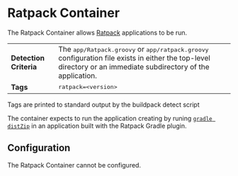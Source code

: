 # Ratpack Container
The Ratpack Container allows [Ratpack][r] applications to be run.

<table>
  <tr>
    <td><strong>Detection Criteria</strong></td><td>The <tt>app/Ratpack.groovy</tt> or <tt>app/ratpack.groovy</tt> configuration file exists in either the top-level directory or an immediate subdirectory of the application.</td>
  </tr>
  <tr>
    <td><strong>Tags</strong></td>
    <td><tt>ratpack=&lt;version&gt;</tt></td>
  </tr>
</table>
Tags are printed to standard output by the buildpack detect script

The container expects to run the application creating by runing [`gradle distZip`][d] in an application built with the Ratpack Gradle plugin.

## Configuration
The Ratpack Container cannot be configured.

[d]: http://www.ratpack.io/manual/current/setup.html#using_the_gradle_plugins
[r]: http://www.ratpack.io
